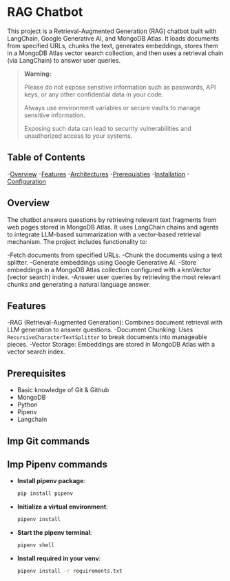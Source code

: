 # RAG Chatbot

This project is a Retrieval-Augmented Generation (RAG) chatbot built with LangChain, Google Generative AI, and MongoDB Atlas. It loads documents from specified URLs, chunks the text, generates embeddings, stores them in a MongoDB Atlas vector search collection, and then uses a retrieval chain (via LangChain) to answer user queries.

> **Warning:** 
> 
> Please do not expose sensitive information such as passwords, API keys, or any other confidential data in your code. 
> 
> Always use environment variables or secure vaults to manage sensitive information. 
> 
> Exposing such data can lead to security vulnerabilities and unauthorized access to your systems.

## Table of Contents
-[Overview](#overview) 
-[Features](#features) 
-[Architectures](#architectures) 
-[Prerequisties](#prerequisties)
-[Installation](#installation) 
-[Configuration](#configuration) 

## Overview

The chatbot answers questions by retrieving relevant text fragments from web pages stored in MongoDB Atlas. It uses LangChain chains and agents to integrate LLM-based summarization with a vector-based retrieval mechanism. The project includes functionality to:

-Fetch documents from specified URLs. 
-Chunk the documents using a text splitter. 
-Generate embeddings using Google Generative AI. 
-Store embeddings in a MongoDB Atlas collection configured with a knnVector (vector search) index. 
-Answer user queries by retrieving the most relevant chunks and generating a natural language answer. 

## Features
-RAG (Retrieval-Augmented Generation): Combines document retrieval with LLM generation to answer questions.
-Document Chunking: Uses `RecursiveCharacterTextSplitter` to break documents into manageable pieces.
-Vector Storage: Embeddings are stored in MongoDB Atlas with a vector search index.

## Prerequisites

- Basic knowledge of Git & Github
- MongoDB
- Python
- Pipenv
- Langchain

## Imp Git commands
    
## Imp Pipenv commands
- **Install pipenv package**:

    ```bash
    pip install pipenv
    ```


- **Initialize a virtual environment**:

    ```bash
    pipenv install
    ```

- **Start the pipenv terminal**:

    ```bash
    pipenv shell
    ```
- **Install required in your venv**:

    ```bash
    pipenv install -r requirements.txt
    ```
